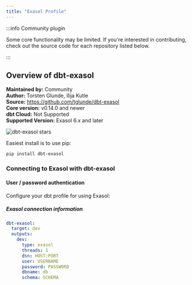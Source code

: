 ```yaml
---
title: "Exasol Profile"
---
```


:::info Community plugin

Some core functionality may be limited. If you're interested in contributing, check out the source code for each repository listed below.

:::

## Overview of dbt-exasol
**Maintained by:** Community    
**Author:** Torsten Glunde, Ilija Kutle    
**Source:** https://github.com/tglunde/dbt-exasol    
**Core version:** v0.14.0 and newer    
**dbt Cloud:** Not Supported    
**Supported Version:** Exasol 6.x and later

![dbt-exasol stars](https://img.shields.io/github/stars/tglunde/dbt-exasol?style=for-the-badge)

Easiest install is to use pip:

    pip install dbt-exasol

### Connecting to Exasol with **dbt-exasol**

#### User / password authentication

Configure your dbt profile for using Exasol:

##### Exasol connection information
<File name='profiles.yml'>

```yaml
dbt-exasol:
  target: dev
  outputs:
    dev:
      type: exasol
      threads: 1
      dsn: HOST:PORT
      user: USERNAME
      password: PASSWORD
      dbname: db
      schema: SCHEMA
```

</File>
